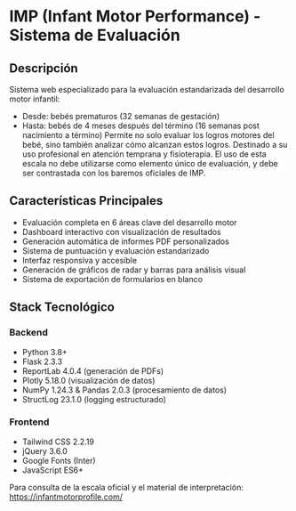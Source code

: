 # IMP (Infant Motor Performance) - Sistema de Evaluación

##  Descripción
Sistema web especializado para la evaluación estandarizada del desarrollo motor infantil:
- Desde: bebés prematuros (32 semanas de gestación)
- Hasta: bebés de 4 meses después del término (16 semanas post nacimiento a término)
Permite no solo evaluar los logros motores del bebé, sino también analizar cómo alcanzan estos logros.
Destinado a su uso profesional en atención temprana y fisioterapia.
El uso de esta escala no debe utilizarse como elemento único de evaluación, y debe ser contrastada con los baremos oficiales de IMP.

##  Características Principales
- Evaluación completa en 6 áreas clave del desarrollo motor
- Dashboard interactivo con visualización de resultados
- Generación automática de informes PDF personalizados
- Sistema de puntuación y evaluación estandarizado
- Interfaz responsiva y accesible
- Generación de gráficos de radar y barras para análisis visual
- Sistema de exportación de formularios en blanco

##  Stack Tecnológico

### Backend
- Python 3.8+
- Flask 2.3.3
- ReportLab 4.0.4 (generación de PDFs)
- Plotly 5.18.0 (visualización de datos)
- NumPy 1.24.3 & Pandas 2.0.3 (procesamiento de datos)
- StructLog 23.1.0 (logging estructurado)

### Frontend
- Tailwind CSS 2.2.19
- jQuery 3.6.0
- Google Fonts (Inter)
- JavaScript ES6+

Para consulta de la escala oficial y el material de interpretación: https://infantmotorprofile.com/
